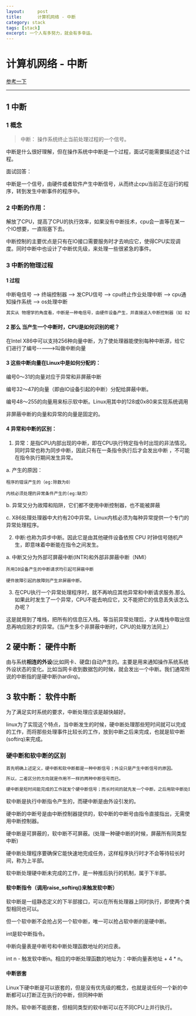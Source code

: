 ```yaml
---
layout:     post
title:      计算机网络 - 中断
category: stack
tags: [stack]
excerpt: 一个人有多努力，就会有多幸运。
---
```


计算机网络 - 中断
=======================================

[参考一下](https://blog.csdn.net/zhangskd/article/details/21992933)

-----------------------------------

1 中断
-------------------------

### 1 概念
> 中断： 操作系统终止当前处理过程的一个信号。

中断是什么很好理解，但在操作系统中中断是一个过程，面试可能需要描述这个过程。

面试回答：

中断是一个信号，由硬件或者软件产生中断信号，从而终止cpu当前正在运行的程序，转到发生中断事件的程序中。

### 2 中断的作用：

解放了CPU，提高了CPU的执行效率，如果没有中断技术，cpu会一直等在某一个IO想要，一直阻塞下去。

中断控制的主要优点是只有在IO接口需要服务时才去响应它，使得CPU实现调度。同时中断中也设计了中断优先级，来处理一些很紧急的事件。

### 3 中断的物理过程

#### 1 过程

中断电信号 -->  终端控制器 --> 发CPU信号 --> cpu终止作业处理中断 --> cpu通知操作系统 --> os处理中断

```html
其实从 物理学的角度看，中断是一种电信号，由硬件设备产生，并直接送入中断控制器（如 8259A）的输入引脚上，然后再由中断控制器向处理器发送相应的信号。处理器一经检测到该信号，便中断自己当前正在处理的工作，转而去处理中断。此后， 处理器会通知 OS 已经产生中断。这样，OS 就可以对这个中断进行适当的处理。不同的设备对应的中断不同，而每个中断都通过一个唯一的数字标识，这些值通常被称为中断请求线。
```

#### 2 那么 当产生一个中断时，CPU是如何识别的呢？

在Intel X86中可以支持256种向量中断，为了使处理器能使别每种中断源，给它们进行了编号----->叫做中断向量

#### 3 这些中断向量在Linux中是如何分配的：

编号0～31的向量对应于异常和非屏蔽中断

编号32～47的向量（即由IO设备引起的中断）分配给屏蔽中断。

编号48～255的向量用来标示软中断。Linux用其中的128或0x80来实现系统调用

非屏蔽中断的向量和异常的向量是固定的。

#### 4 异常和中断的区别：

1. 异常：是指CPU内部出现的中断，即在CPU执行特定指令时出现的非法情况。同时异常也称为同步中断，因此只有在一条指令执行后才会发出中断 ，不可能在指令执行期间发生异常。

a. 产生的原因：

    程序的错误产生的（eg:除数为0）

    内核必须处理的异常条件产生的(eg:缺页）

b. 异常又分为故障和陷阱，它们都不使用中断控制器，也不能被屏蔽

c. X86处理处理器中大约有20中异常。Linux内核必须为每种异常提供一个专门的异常处理程序。

2. 中断:也称为异步中断。因此它是由其他硬件设备依照 CPU 时钟信号随机产生，即意味着中断能在指令之间发生。

a. 中断又分为外部可屏蔽中断(INTR)和外部非屏蔽中断（NMI）

    所用I0设备产生的中断请求均引起可屏蔽中断

    硬件故障引起的故障则产生非屏蔽中断。


3. 在CPU执行一个异常处理程序时，就不再响应其他异常和中断请求服务.那么如果此时发生了一个异常，CPU不能去响应它，又不能把它的信息丢失该怎么办呢？

这是就用到了堆栈，把所有的信息压入栈。等当前异常处理后，才从堆栈中取出信息再响应刚才的异常。(当产生多个非屏蔽中断时，CPU的处理方法同上）

2 硬中断： 硬件中断
--------------------

由与系统**相连的外设**(比如网卡、硬盘)自动产生的。主要是用来通知操作系统系统外设状态的变化。比如当网卡收到数据包的时候，就会发出一个中断。我们通常所说的中断指的是硬中断(hardirq)。


3 软中断： 软件中断
--------------------------

为了满足实时系统的要求，中断处理应该是越快越好。

linux为了实现这个特点，当中断发生的时候，硬中断处理那些短时间就可以完成的工作，而将那些处理事件比较长的工作，放到中断之后来完成，也就是软中断(softirq)来完成。

### 硬中断和软中断的区别

```html
首先明确上述定义，硬中断和软中断都是一种中断信号；外设只是产生中断信号的原因。

所以，二者区分的方向就是作用不一样的两种中断信号而已。

硬中断是短时间能完成的工作就发个硬中断信号；而长时间的就先发一个中断，之后用软中断处理。
```

软中断是执行中断指令产生的，而硬中断是由外设引发的。

硬中断的中断号是由中断控制器提供的，软中断的中断号由指令直接指出，无需使用中断控制器。

硬中断是可屏蔽的，软中断不可屏蔽。(处理一种硬中断的时候，屏蔽所有同类型中断)

硬中断处理程序要确保它能快速地完成任务，这样程序执行时才不会等待较长时间，称为上半部。

软中断处理硬中断未完成的工作，是一种推后执行的机制，属于下半部。

#### 软中断指令（调用raise_softirq()来触发软中断）

软中断是一组静态定义的下半部接口，可以在所有处理器上同时执行，即使两个类型相同也可以。

但一个软中断不会抢占另一个软中断，唯一可以抢占软中断的是硬中断。

int是软中断指令。

中断向量表是中断号和中断处理函数地址的对应表。

int n - 触发软中断n。相应的中断处理函数的地址为：中断向量表地址 + 4 * n。

#### 中断嵌套

Linux下硬中断是可以嵌套的，但是没有优先级的概念，也就是说任何一个新的中断都可以打断正在执行的中断，但同种中断

除外。软中断不能嵌套，但相同类型的软中断可以在不同CPU上并行执行。
